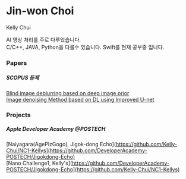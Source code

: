 # Jin-won Choi
Kelly Chui

AI 영상 처리를 주로 다루었습니다.  
C/C++, JAVA, Python을 다룰수 있습니다.
Swift를 현재 공부중 입니다.

### Papers
##### SCOPUS 등재
[Blind image deblurring based on deep image prior](https://paper.cricit.kr/user/listview/ieie2018/cart_rdoc.asp?URL=files/filename%3Fnum%3D412820%26db%3DRD_R&dn=412820&db=RD_R&usernum=0&seid=)  
[Image denoising Method based on DL using Improved U-net](https://paper.cricit.kr/user/listview/ieie2018/cart_rdoc.asp?URL=files/ieietspc_202108_001.pdf%3Fnum%3D408033%26db%3DRD_R&dn=408033&db=RD_R&usernum=0&seid=)
<!---
Kelly-Chui/Kelly-Chui is a ✨ special ✨ repository because its `README.md` (this file) appears on your GitHub profile.
You can click the Preview link to take a look at your changes.
--->

### Projects

##### Apple Developer Academy @POSTECH

[Naiyagara(AgePlzGogo), Jigok-dong Echo](https://github.com/Kelly-Chui/NC1-Kellys](https://github.com/DeveloperAcademy-POSTECH/Jigokdong-Echo)  
[Nano Challenge1, Kelly's](https://github.com/DeveloperAcademy-POSTECH/Jigokdong-Echo](https://github.com/Kelly-Chui/NC1-Kellys)  

